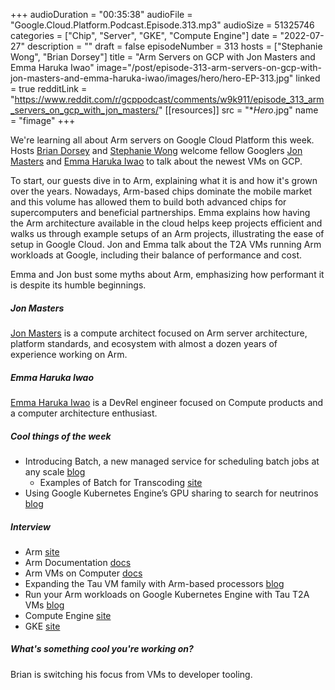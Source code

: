 +++
audioDuration = "00:35:38"
audioFile = "Google.Cloud.Platform.Podcast.Episode.313.mp3"
audioSize = 51325746
categories = ["Chip", "Server", "GKE", "Compute Engine"]
date = "2022-07-27"
description = ""
draft = false
episodeNumber = 313
hosts = ["Stephanie Wong", "Brian Dorsey"]
title = "Arm Servers on GCP with Jon Masters and Emma Haruka Iwao"
image="/post/episode-313-arm-servers-on-gcp-with-jon-masters-and-emma-haruka-iwao/images/hero/hero-EP-313.jpg"
linked = true
redditLink = "https://www.reddit.com/r/gcppodcast/comments/w9k911/episode_313_arm_servers_on_gcp_with_jon_masters/"
[[resources]]
  src = "**Hero*.jpg"
  name = "fimage"
+++

We're learning all about Arm servers on Google Cloud Platform this week. Hosts [Brian Dorsey](https://twitter.com/briandorsey) and [Stephanie Wong](https://twitter.com/stephr_wong) welcome fellow Googlers [Jon Masters](https://twitter.com/jonmasters) and [Emma Haruka Iwao](https://twitter.com/Yuryu) to talk about the newest VMs on GCP.

To start, our guests dive in to Arm, explaining what it is and how it's grown over the years. Nowadays, Arm-based chips dominate the mobile market and this volume has allowed them to build both advanced chips for supercomputers and beneficial partnerships. Emma explains how having the Arm architecture available in the cloud helps keep projects efficient and walks us through example setups of an Arm projects, illustrating the ease of setup in Google Cloud. Jon and Emma talk about the T2A VMs running Arm workloads at Google, including their balance of performance and cost. 

Emma and Jon bust some myths about Arm, emphasizing how performant it is despite its humble beginnings. 
 
##### Jon Masters

[Jon Masters](https://twitter.com/jonmasters) is a compute architect focused on Arm server architecture, platform standards, and ecosystem with almost a dozen years of experience working on Arm.

##### Emma Haruka Iwao

[Emma Haruka Iwao](https://twitter.com/Yuryu) is a DevRel engineer focused on Compute products and a computer architecture enthusiast.

##### Cool things of the week

* Introducing Batch, a new managed service for scheduling batch jobs at any scale [blog](https://cloud.google.com/blog/products/compute/new-batch-service-processes-batch-jobs-on-google-cloud)
     * Examples of Batch for Transcoding [site](https://github.com/GoogleCloudPlatform/batch-samples/tree/main/transcoding)
* Using Google Kubernetes Engine’s GPU sharing to search for neutrinos [blog](https://cloud.google.com/blog/products/containers-kubernetes/gke-gpu-sharing-helps-scientists-quest-for-neutrinos)
 
##### Interview

* Arm [site](https://www.arm.com)
* Arm Documentation [docs](https://developer.arm.com/documentation)
* Arm VMs on Computer [docs](https://cloud.google.com/compute/docs/instances/arm-on-compute)
* Expanding the Tau VM family with Arm-based processors [blog](https://cloud.google.com/blog/products/compute/tau-t2a-is-first-compute-engine-vm-on-an-arm-chip)
* Run your Arm workloads on Google Kubernetes Engine with Tau T2A VMs [blog](https://cloud.google.com/blog/products/containers-kubernetes/gke-supports-new-arm-based-tau-t2a-vms)
* Compute Engine [site](https://cloud.google.com/compute)
* GKE [site](https://cloud.google.com/kubernetes-engine)

##### What's something cool you're working on?

Brian is switching his focus from VMs to developer tooling.

